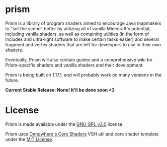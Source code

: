 # prism 

Prism is a library of program shaders aimed to encourage Java mapmakers to "set the scene" better by utilizing all of vanilla Minecraft's potential, including vanilla shaders, as well as containing utilities (in the form of includes and ultra-light software to make certain tasks easier) and several fragment and vertex shaders that are left for developers to use in their own shaders.

Eventually, Prism will also contain guides and a comprehensive wiki for Prism-specific shaders and vanilla shaders and their development.

Prism is being built on 1.17.1, and will probably work on many versions in the future.

**Current Stable Release: None! It'll be done soon <3**

# License

Prism is made available under the [GNU GPL v3.0](https://github.com/1h4a/prism/blob/main/LICENSE) license.

Prism uses [Onnowhere's Core Shaders](https://github.com/onnowhere/core_shaders) VSH util and core shader template under the [MIT License](https://github.com/1h4a/prism/blob/main/VSH-LICENSE).
